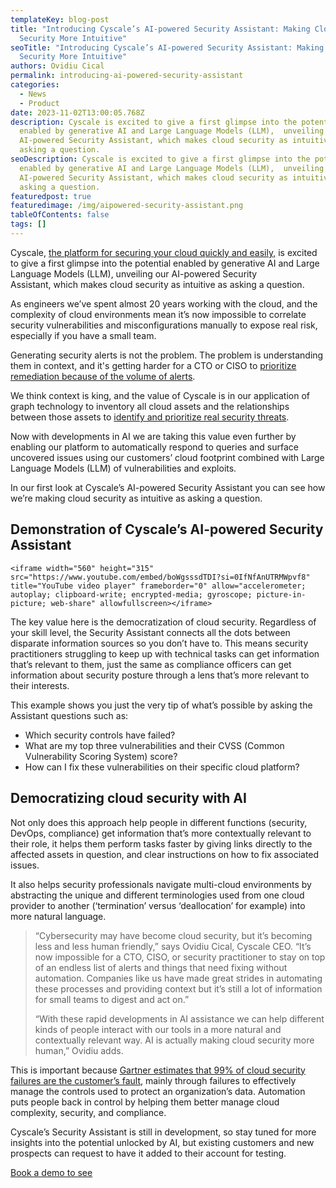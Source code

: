```yaml
---
templateKey: blog-post
title: "Introducing Cyscale’s AI-powered Security Assistant: Making Cloud
  Security More Intuitive"
seoTitle: "Introducing Cyscale’s AI-powered Security Assistant: Making Cloud
  Security More Intuitive"
authors: Ovidiu Cical
permalink: introducing-ai-powered-security-assistant
categories:
  - News
  - Product
date: 2023-11-02T13:00:05.768Z
description: Cyscale is excited to give a first glimpse into the potential
  enabled by generative AI and Large Language Models (LLM),  unveiling our
  AI-powered Security Assistant, which makes cloud security as intuitive as
  asking a question.
seoDescription: Cyscale is excited to give a first glimpse into the potential
  enabled by generative AI and Large Language Models (LLM),  unveiling our
  AI-powered Security Assistant, which makes cloud security as intuitive as
  asking a question.
featuredpost: true
featuredimage: /img/aipowered-security-assistant.png
tableOfContents: false
tags: []
---
```

Cyscale, [the platform for securing your cloud quickly and easily,](https://cyscale.com/) is excited to give a first glimpse into the potential enabled by generative AI and Large Language Models (LLM),  unveiling our AI-powered Security Assistant, which makes cloud security as intuitive as asking a question. 

As engineers we’ve spent almost 20 years working with the cloud, and the complexity of cloud environments mean it’s now impossible to correlate security vulnerabilities and misconfigurations manually to expose real risk, especially if you have a small team.  

Generating security alerts is not the problem. The problem is understanding them in context, and it's getting harder for a CTO or CISO to [prioritize remediation because of the volume of alerts](https://cyscale.com/blog/alert-fatigue-cybersecurity-cloud-security/).   

We think context is king, and the value of Cyscale is in our application of graph technology to inventory all cloud assets and the relationships between those assets to [identify and prioritize real security threats](https://cyscale.com/blog/contextual-security-google-cloud/).   

Now with developments in AI we are taking this value even further by enabling our platform to automatically respond to queries and surface uncovered issues using our customers’ cloud footprint combined with Large Language Models (LLM) of vulnerabilities and exploits.    

In our first look at Cyscale’s AI-powered Security Assistant you can see how we’re making cloud security as intuitive as asking a question.  

## D﻿emonstration of Cyscale’s AI-powered Security Assistant

`<iframe width="560" height="315" src="https://www.youtube.com/embed/boWgsssdTDI?si=0IfNfAnUTRMWpvf8" title="YouTube video player" frameborder="0" allow="accelerometer; autoplay; clipboard-write; encrypted-media; gyroscope; picture-in-picture; web-share" allowfullscreen></iframe>`

The key value here is the democratization of cloud security. Regardless of your skill level, the Security Assistant connects all the dots between disparate information sources so you don’t have to. This means security practitioners struggling to keep up with technical tasks can get information that’s relevant to them, just the same as compliance officers can get information about security posture through a lens that’s more relevant to their interests.  

This example shows you just the very tip of what’s possible by asking the Assistant questions such as:  

* Which security controls have failed?   
* What are my top three vulnerabilities and their CVSS (Common Vulnerability Scoring System) score?  
* How can I fix these vulnerabilities on their specific cloud platform?   

## Democratizing cloud security with AI

Not only does this approach help people in different functions (security, DevOps, compliance) get information that’s more contextually relevant to their role, it helps them perform tasks faster by giving links directly to the affected assets in question, and clear instructions on how to fix associated issues.   

It also helps security professionals navigate multi-cloud environments by abstracting the unique and different terminologies used from one cloud provider to another (‘termination’ versus ‘deallocation’ for example) into more natural language. 

> “Cybersecurity may have become cloud security, but it’s becoming less and less human friendly,” says Ovidiu Cical, Cyscale CEO. “It’s now impossible for a CTO, CISO, or security practitioner to stay on top of an endless list of alerts and things that need fixing without automation. Companies like us have made great strides in automating these processes and providing context but it’s still a lot of information for small teams to digest and act on.” 
>
> “With these rapid developments in AI assistance we can help different kinds of people interact with our tools in a more natural and contextually relevant way. AI is actually making cloud security more human,” Ovidiu adds.   

This is important because [Gartner estimates that 99% of cloud security failures are the customer’s fault](https://www.gartner.com/smarterwithgartner/is-the-cloud-secure), mainly through failures to effectively manage the controls used to protect an organization’s data. Automation puts people back in control by helping them better manage cloud complexity, security, and compliance. 

Cyscale’s Security Assistant is still in development, so stay tuned for more insights into the potential unlocked by AI, but existing customers and new prospects can request to have it added to their account for testing.  

[B﻿ook a demo to see](https://cyscale.com/request-demo/)
